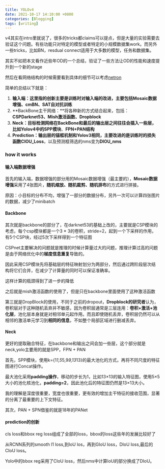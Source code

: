 ```yaml
---
title: YOLOv4
date: 2021-10-17 14:10:00 +0800
categories: [Blogging]
tags: [writing]
---
```


v4其实在intro里就说了，很多的tricks都claims可以提点，但是大量的实验需要去验证这个问题。有些功能只对特定的模型或者特定的小规模数据集work。而另外一些tricks，比如BN，resdual connect适用于大多数的模型，任务和数据集。

其实不如把本文看作近些年OD的一个总结，验证了一些方法让OD的性能和速度提升到一个新的stage

然后在看网络结构的时候需要看到具体的细节可以考虑[netron]()

简单的总结以下就是：

1. **输入端：**这里指的创新主要是训练时对输入端的改进，主要包括**Mosaic数据增强、cmBN、SAT自对抗训练**
2. **BackBone主干网络：**将各种新的方式结合起来，包括：**CSPDarknet53、Mish激活函数、Dropblock**
3. **Neck：**目标检测网络在BackBone和最后的输出层之间往往会插入一些层，比如Yolov4中的**SPP模块**、**FPN+PAN结构**
4. **Prediction：**输出层的锚框机制和Yolov3相同，主要改进的是训练时的损失函数**CIOU_Loss**，以及预测框筛选的nms变为**DIOU_nms**

### how it works

#### 输入端数据增强

首先的输入端，数据增强的部分用的Mosaic数据增强（最主要的），**Mosaic数据增强**采用了4张图片，**随机缩放、随机裁剪、随机排布**的方式进行拼接。

原因：小目标的分布不均，增强了一部分的数据分布，另外一次可以计算四张图片的数据，减少了minibatch

#### Backbone

其次就是backbone的部分了，在darknet53的基础上改的，主要就是CSP模块的考虑，每个csp模块都是一个3 * 3的卷积，stride=2，起到一个下采样的作用，有5个CSP块，经过5次下采样得到一个特征图

CSPnet主要解决的问题就是推理的时候计算量过大的问题，推理计算过高的问题是由于网络优化中的**梯度信息重复**导致的。

因此采用CSP模块先将基础层的特征映射划分为两部分，然后通过跨阶段层次结构将它们合并，在减少了计算量的同时可以保证准确率。

这样计算的瓶颈得到了进一步的降低

之后就是mish激活函数的使用了，但是只在backbone里面使用了这种激活函数

第三就是DropBlock的使用，不同于之前的dropout，**Dropblock的研究者**认为，卷积层对于这种随机丢弃并不敏感，因为卷积层通常是三层连用：**卷积+激活+池化层**，池化层本身就是对相邻单元起作用。而且即使随机丢弃，卷积层仍然可以从相邻的激活单元学习到**相同的信息**，不如整个局部区域进行删减丢弃。

#### Neck

更好的提取融合特征，在backbone和输出之间会加一些层，这个部分就是neck,yolo主要用的就是SPP，FPN + PAN

首先，SPP模块，使用k={1*1,5*5,9*9,13*13}的最大池化的方式，再将不同尺度的特征图进行Concat操作。

最大池化采用**padding操作**，移动的步长为1，比如13×13的输入特征图，使用5×5大小的池化核池化，**padding=2**，因此池化后的特征图仍然是13×13大小。

我的理解是深度很重要，宽度也很重要，更有效的增加主干特征的接收范围，显著的分离了最重要的上下文特征。

其次，PAN + SPN借鉴的就是18年的PANet

#### prediction的创新

cls loss和bbox reg loss组成了全部的loss，bbox的loss这些年的发展比较好了

从RCNN系列的smooth l1 loss,到IoU los，再到GIoU loss，DIoU loss,最后的CIoU loss。

Yolo中的bbox reg采用了CIoU loss，然后nms中计算IoU的部分换成了DIoU。

